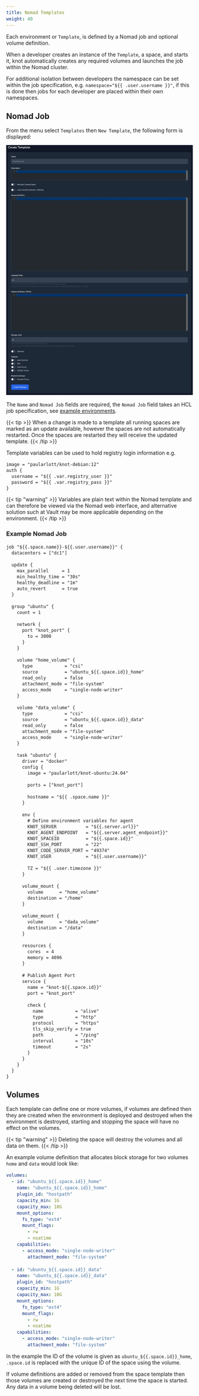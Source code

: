 ```yaml
---
title: Nomad Templates
weight: 40
---
```


Each environment or `Template`, is defined by a Nomad job and optional volume definition.

When a developer creates an instance of the `Template`, a space, and starts it, knot automatically creates any required volumes and launches the job within the Nomad cluster.

For additional isolation between developers the namespace can be set within the job specification, e.g. `namespace="${{ .user.username }}"`, if this is done then jobs for each developer are placed within their own namespaces.

## Nomad Job

From the menu select `Templates` then `New Template`, the following form is displayed:

![Create a Template](create-template.webp)

The `Name` and `Nomad Job` fields are required, the `Nomad Job` field takes an HCL job specification, see [example environments](/docs/examples-environments/).

{{< tip >}}
  When a change is made to a template all running spaces are marked as an update available, however the spaces are not automatically restarted. Once the spaces are restarted they will receive the updated template.
{{< /tip >}}

Template variables can be used to hold registry login information e.g.

```hcl
image = "paularlott/knot-debian:12"
auth {
  username = "${{ .var.registry_user }}"
  password = "${{ .var.registry_pass }}"
}
```

{{< tip "warning" >}}
  Variables are plain text within the Nomad template and can therefore be viewed via the Nomad web interface, and alternative solution such at Vault may be more applicable depending on the environment.
{{< /tip >}}

### Example Nomad Job

```hcl {filename=Nomad-Job}
job "${{.space.name}}-${{.user.username}}" {
  datacenters = ["dc1"]

  update {
    max_parallel     = 1
    min_healthy_time = "30s"
    healthy_deadline = "1m"
    auto_revert      = true
  }

  group "ubuntu" {
    count = 1

    network {
      port "knot_port" {
        to = 3000
      }
    }

    volume "home_volume" {
      type            = "csi"
      source          = "ubuntu_${{.space.id}}_home"
      read_only       = false
      attachment_mode = "file-system"
      access_mode     = "single-node-writer"
    }

    volume "data_volume" {
      type            = "csi"
      source          = "ubuntu_${{.space.id}}_data"
      read_only       = false
      attachment_mode = "file-system"
      access_mode     = "single-node-writer"
    }

    task "ubuntu" {
      driver = "docker"
      config {
        image = "paularlott/knot-ubuntu:24.04"

        ports = ["knot_port"]

        hostname = "${{ .space.name }}"
      }

      env {
        # Define environment variables for agent
        KNOT_SERVER           = "${{.server.url}}"
        KNOT_AGENT_ENDPOINT   = "${{.server.agent_endpoint}}"
        KNOT_SPACEID          = "${{.space.id}}"
        KNOT_SSH_PORT         = "22"
        KNOT_CODE_SERVER_PORT = "49374"
        KNOT_USER             = "${{.user.username}}"

        TZ = "${{ .user.timezone }}"
      }

      volume_mount {
        volume      = "home_volume"
        destination = "/home"
      }

      volume_mount {
        volume      = "dada_volume"
        destination = "/data"
      }

      resources {
        cores  = 4
        memory = 4096
      }

      # Publish Agent Port
      service {
        name = "knot-${{.space.id}}"
        port = "knot_port"

        check {
          name            = "alive"
          type            = "http"
          protocol        = "https"
          tls_skip_verify = true
          path            = "/ping"
          interval        = "10s"
          timeout         = "2s"
        }
      }
    }
  }
}
```

## Volumes

Each template can define one or more volumes, if volumes are defined then they are created when the environment is deployed and destroyed when the environment is destroyed, starting and stopping the space will have no effect on the volumes.

{{< tip "warning" >}}
  Deleting the space will destroy the volumes and all data on them.
{{< /tip >}}

An example volume definition that allocates block storage for two volumes `home` and `data` would look like:

```yaml
volumes:
  - id: "ubuntu_${{.space.id}}_home"
    name: "ubuntu_${{.space.id}}_home"
    plugin_id: "hostpath"
    capacity_min: 1G
    capacity_max: 10G
    mount_options:
      fs_type: "ext4"
      mount_flags:
        - rw
        - noatime
    capabilities:
      - access_mode: "single-node-writer"
        attachment_mode: "file-system"

  - id: "ubuntu_${{.space.id}}_data"
    name: "ubuntu_${{.space.id}}_data"
    plugin_id: "hostpath"
    capacity_min: 1G
    capacity_max: 10G
    mount_options:
      fs_type: "ext4"
      mount_flags:
        - rw
        - noatime
    capabilities:
      - access_mode: "single-node-writer"
        attachment_mode: "file-system"
```

In the example the ID of the volume is given as `ubuntu_${{.space.id}}_home`, `.space.id` is replaced with the unique ID of the space using the volume.

If volume definitions are added or removed from the space template then those volumes are created or destroyed the next time the space is started. Any data in a volume being deleted will be lost.
